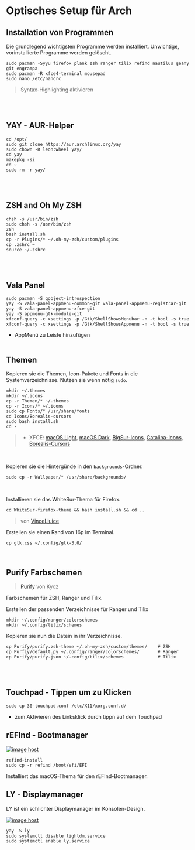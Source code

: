 # Optisches Setup für Arch <br />
## Installation von Programmen
Die grundlegend wichtigsten Programme werden installiert. Unwichtige, vorinstallierte Programme werden gelöscht.
```
sudo pacman -Syyu firefox plank zsh ranger tilix refind nautilus geany git engrampa
sudo pacman -R xfce4-terminal mousepad
sudo nano /etc/nanorc
```
> Syntax-Highlighting aktivieren 

<br /> </br>

## YAY - AUR-Helper
```
cd /opt/
sudo git clone https://aur.archlinux.org/yay
sudo chown -R leon:wheel yay/
cd yay
makepkg -si
cd ~
sudo rm -r yay/
``` 
<br /> <br />

## ZSH and Oh My ZSH
```
chsh -s /usr/bin/zsh
sudo chsh -s /usr/bin/zsh
zsh
bash install.sh
cp -r Plugins/* ~/.oh-my-zsh/custom/plugins
cp .zshrc ~
source ~/.zshrc
```
<br /> <br />

## Vala Panel
```
sudo pacman -S gobject-introspection
yay -S vala-panel-appmenu-common-git vala-panel-appmenu-registrar-git 
yay -S vala-panel-appmenu-xfce-git
yay -S appmenu-gtk-module-git
xfconf-query -c xsettings -p /Gtk/ShellShowsMenubar -n -t bool -s true
xfconf-query -c xsettings -p /Gtk/ShellShowsAppmenu -n -t bool -s true
```
- AppMenü zu Leiste hinzufügen
<br /> <br />

 
## Themen
Kopieren sie die Themen, Icon-Pakete und Fonts in die Systemverzeichnisse. Nutzen sie wenn nötig `sudo`.
```
mkdir ~/.themes
mkdir ~/.icons
cp -r Themen/* ~/.themes
cp -r Icons/* ~/.icons
sudo cp Fonts/* /usr/share/fonts
cd Icons/Borealis-cursors
sudo bash install.sh
cd -
```
> - XFCE: [macOS Light](https://github.com/zayronxio/Mkosbigsur-gtk), [macOS Dark](https://github.com/B00merang-Project/macOS-Dark), [BigSur-Icons](https://github.com/zayronxio/Mkos-Big-Sur), [Catalina-Icons](https://github.com/zayronxio/Os-Catalina-icons), [Borealis-Cursors](https://github.com/alvatip/Borealis-cursors)
<br />

Kopieren sie die Hintergünde in den `backgrounds`-Ordner.
```
sudo cp -r Wallpaper/* /usr/share/backgrounds/
```
<br />

Installieren sie das WhiteSur-Thema für Firefox.
```
cd WhiteSur-firefox-theme && bash install.sh && cd ..
```
> von [VinceLiuice](https://github.com/vinceliuice/WhiteSur-firefox-theme)

Erstellen sie einen Rand von 16p im Terminal.
```
cp gtk.css ~/.config/gtk-3.0/
```
<br />

## Purify Farbschemen
> [Purify](https://github.com/kyoz/purify0) von Kyoz

Farbschemen für ZSH, Ranger und Tilix.

Erstellen der passenden Verzeichnisse für Ranger und Tilix 
```
mkdir ~/.config/ranger/colorschemes
mkdir ~/.config/tilix/schemes
```

Kopieren sie nun die Datein in ihr Verzeichnisse.
```
cp Purify/purify.zsh-theme ~/.oh-my-zsh/custom/themes/	  # ZSH
cp Purfiy/default.py ~/.config/ranger/colorschemes/	  	  # Ranger
cp Purify/purify.json ~/.config/tilix/schemes			  # Tilix
```
<br /> <br />

## Touchpad - Tippen um zu Klicken
```
sudo cp 30-touchpad.conf /etc/X11/xorg.conf.d/
```
- zum Aktivieren des Linksklick durch tippn auf dem Touchpad <br />

## rEFInd - Bootmanager
<a href="https://imgbox.com/V9FDFr5B" target="_blank"><img src="https://thumbs2.imgbox.com/4b/f5/V9FDFr5B_t.png" alt="image host"/></a>
```
refind-install
sudo cp -r refind /boot/efi/EFI
```
Installiert das macOS-Thema für den rEFInd-Bootmanager.
<br />


## LY - Displaymanager
LY ist ein schlichter Displaymanager im Konsolen-Design.

<a href="https://imgbox.com/ahK81Qtk" target="_blank"><img src="https://thumbs2.imgbox.com/33/8e/ahK81Qtk_t.png" alt="image host"/></a>
```
yay -S ly
sudo systemctl disable lightdm.service
sudo systemctl enable ly.service
```
